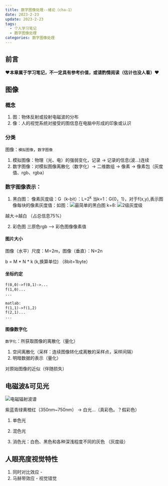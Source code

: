 ```yaml
---
title: 数字图像处理--绪论（cha-1）
date: 2023-2-23
update: 2023-2-23
tags: 
  - 个人学习笔记
  - 数字图像处理
categories: 数字图像处理
---
```


## 前言
**♥本章属于学习笔记，不一定具有参考价值，或请酌情阅读（估计也没人看）♥**

## 图像

### 概念
1. 图：物体反射或投射电磁波的分布
2. 像：人的视觉系统对接受的图信息在电脑中形成的印象或认识

### 分类
图像：``模拟图像``，``数字图像``

1. 模拟图像：物理（光、电）的强弱变化，记录 -> 记录的信息(波...)连续  
2. 数字图像：对模拟图像离散化（数字化）-> 二维数组 -> 像素 -> 像素包（灰度值、rgb、rgba）

### 数字图像表示：
1. 黑白图：
  像素灰度级：G（k-bit）：L=2<sup>k</sup>
当k=1：G{0，1}，对于f(x,y),表示图像每块的像素灰度值：如图：![最简单的黑白图]()
k=8: ![2级灰度级]()

 越大->越白
（占总信息75%）

2. 彩色图
  三原色rgb --> 彩色图像像素值

#### 图片大小
图像（水平）尺度：M=2m，图像（垂直）：N=2n

b = M * N * k (k,换算单位)
（8bit=1byte）
#### 坐标约定
```txt
f(0,0)->f(0,1)->...
f(1,0)...
...

matlab:
f(1,1)->f(1,2)
f(2,1)...
...
```
#### 图像数字化
``数字化``：所获取图像的离散化（量化）

1. 空间离散化（采样：连续图像转化成离散的采样点，采样间隔）
2. 明暗数据的表示（量化） 

对原始图像的近似（伴随损失）
## 电磁波&可见光

![电磁辐射波谱]()

紫蓝青绿黄橙红（350nm~750nm） -> 白光...（真彩色。？假彩色）
1. 单色光
2. 混色光

1. 消色光：白色、黑色和各种深浅程度不同的灰色 （灰度级）

## 人眼亮度视觉特性
1. 同时对比效应 -
2. 马赫带效应 - 视觉错觉
